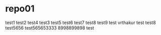 # repo01
test1
test2
test4
test3
test5
test6
test7
test8
test9
test vrthakur
test
test8
test5656
test565653333
8998899898
test
